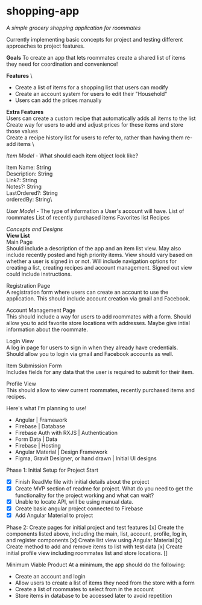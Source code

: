 # shopping-app
*A simple grocery shopping application for roommates*

Currently implementing basic concepts for project and testing different approaches to project features.

**Goals**
To create an app that lets roommates create a shared list of items they need for coordination and convenience!

**Features** \
- Create a list of items for a shopping list that users can modify
- Create an account system for users to edit their "Household"
- Users can add the prices manually

**Extra Features** \
Users can create a custom recipe that automatically adds all items to the list \
Create way for users to add and adjust prices for these items and store those values \
Create a recipe history list for users to refer to, rather than having them re-add items \

*Item Model* - What should each item object look like?

Item Name: String\
Description: String\
Link?: String\
Notes?: String\
LastOrdered?: String\
orderedBy: String\

*User Model* - The type of information a User's account will have.
List of roommates
List of recently purchased items
Favorites list
Recipes

*Concepts and Designs*\
**View List**\
Main Page\
Should include a description of the app and an item list view. 
May also include recently posted and high priority items.
View should vary based on whether a user is signed in or not.
Will include navigation options for creating a list, creating recipes and account management.
Signed out view could include instructions.

Registration Page\
A registration form where users can create an account to use the application.
This should include account creation via gmail and Facebook.

Account Management Page\
This should include a way for users to add roommates with a form.
Should allow you to add favorite store locations with addresses.
Maybe give intial information about the roommate.


Login View\
A log in page for users to sign in when they already have credentials.
Should allow you to login via gmail and Facebook accounts as well.

Item Submission Form\
Includes fields for any data that the user is required to submit for their item.

Profile View\
This should allow to view current roommates, recently purchased items and recipes.

Here's what I'm planning to use!

* Angular | Framework
* Firebase | Database
* Firebase Auth with RXJS | Authentication
* Form Data | Data
* Firebase |  Hosting
* Angular Material | Design Framework
* Figma, Gravit Designer, or hand drawn | Initial UI designs

Phase 1: Initial Setup for Project Start
* [x] Finish ReadMe file with initial details about the project
* [x] Create MVP section of readme for project. What do you need to get the functionality for the project working and what can wait?
* [x] Unable to locate API, will be using manual data.
* [x] Create basic angular project connected to Firebase
* [x] Add Angular Material to project

Phase 2: Create pages for initial project and test features
[x] Create the components listed above, including the main, list, account, profile, log in, and register components
[x] Create list view using Angular Material
[x] Create method to add and remove items to list with test data
[x] Create initial profile view including roommates list and store locations.
[]  


Minimum Viable Product
At a minimum, the app should do the following:
* Create an account and login
* Allow users to create a list of items they need from the store with a form
* Create a list of roommates to select from in the account
* Store items in database to be accessed later to avoid repetition

